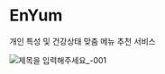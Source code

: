 # EnYum
개인 특성 및 건강상태 맞춤 메뉴 추천 서비스

![제목을 입력해주세요_-001](https://github.com/thstnwl/EnYum/assets/134991210/4cb5f7cb-4415-45c0-aee7-b678741adf78)
